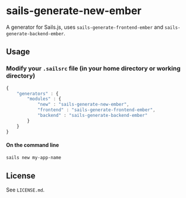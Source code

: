 # sails-generate-new-ember

A generator for Sails.js, uses `sails-generate-frontend-ember` and `sails-generate-backend-ember`.


## Usage

### Modify your `.sailsrc` file (in your home directory or working directory)

```javascript
{
    "generators" : {
        "modules" : {
            "new" : "sails-generate-new-ember",
            "frontend" : "sails-generate-frontend-ember",
            "backend" : "sails-generate-backend-ember"
        }
    }
}
```

#### On the command line

```sh
sails new my-app-name
```

## License

See `LICENSE.md`.

